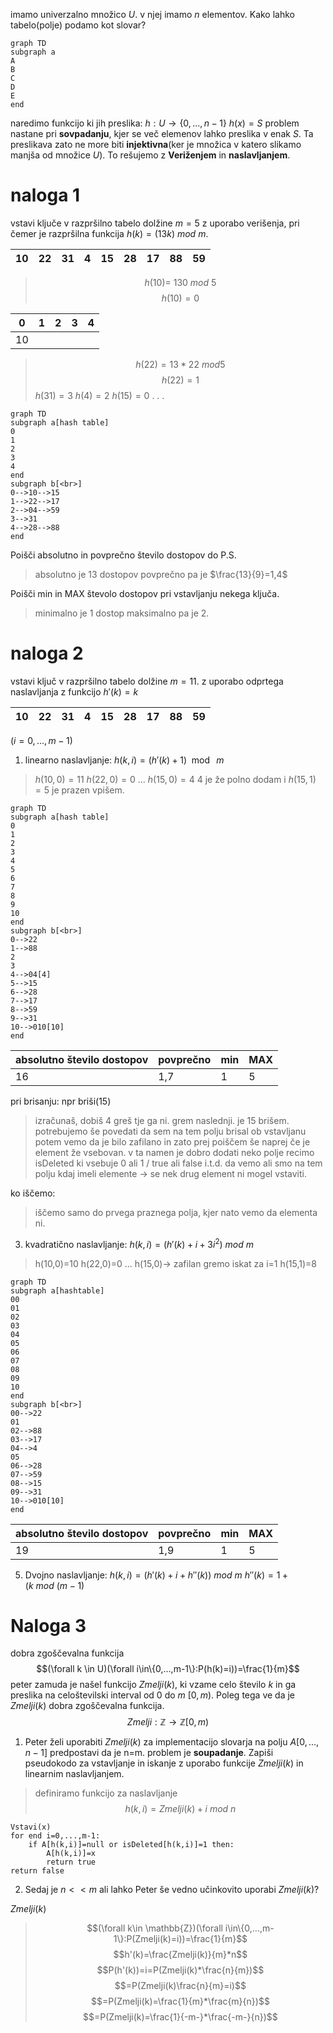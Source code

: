 imamo univerzalno množico $U$. v njej imamo $n$ elementov.
Kako lahko tabelo(polje) podamo kot slovar?
 
 ```mermaid
 graph TD
 subgraph a
 A
 B
 C
 D
 E
 end
 ```
 naredimo funkcijo ki jih preslika:
 $h:U\to \{0,...,n-1\}$
 $h(x)=S$
 problem nastane pri **sovpadanju**, kjer se več elemenov lahko preslika v enak $S$. Ta preslikava zato ne more biti **injektivna**(ker je množica v katero slikamo manjša od množice $U$).
 To rešujemo z **Veriženjem** in **naslavljanjem**.
 
 
 
 # naloga 1
 vstavi ključe v razpršilno tabelo dolžine $m=5$ z uporabo verišenja, pri čemer je razpršilna funkcija $h(k)=(13k)\ mod\ m$. 
  
 | 10  | 22  | 31  | 4   | 15  | 28  | 17  | 88  | 59  | 
 | --- | --- | --- | --- | --- | --- | --- | --- | --- |

>$$h(10)=\ 130\ mod\ 5$$
>$$h(10)=0$$

| 0   | 1   | 2   | 3   | 4   |
| --- | --- | --- | --- | --- |
| 10  |     |     |     |     |

>$$h(22)=13*22\ mod 5$$
>$$h(22)=1$$
>$h(31)=3$
>$h(4)=2$
>$h(15)=0$
> . . . 

```mermaid
graph TD
subgraph a[hash table]
0
1
2
3
4
end
subgraph b[<br>]
0-->10-->15
1-->22-->17
2-->04-->59
3-->31
4-->28-->88
end

```

Poišči absolutno in povprečno število dostopov do P.S. 
> absolutno je 13 dostopov
> povprečno pa je $\frac{13}{9}=1,4$

Poišči min in MAX števolo dostopov pri vstavljanju nekega ključa.
> minimalno je 1 dostop maksimalno pa je 2.

# naloga 2
vstavi ključ v razpršilno tabelo dolžine $m=11$. z uporabo odprtega naslavljanja z funkcijo $h'(k)=k$

 | 10  | 22  | 31  | 4   | 15  | 28  | 17  | 88  | 59  | 
 | --- | --- | --- | --- | --- | --- | --- | --- | --- |

$(i=0,...,m-1)$
1. linearno naslavljanje: $h(k,i)=(h'(k)+1)\mod\ m$
>$h(10,0)=11$
>$h(22,0)=0$
>...
>$h(15,0)=4$
>4 je že polno dodam i
>$h(15,1)=5$ je prazen vpišem.

```mermaid
graph TD
subgraph a[hash table]
0
1
2
3
4
5
6
7
8
9
10
end
subgraph b[<br>]
0-->22
1-->88
2
3
4-->04[4]
5-->15
6-->28
7-->17
8-->59
9-->31
10-->010[10]
end
```
| absolutno število dostopov | povprečno | min | MAX |
| -------------------------- | --------- | --- | --- |
| 16                         | 1,7       | 1   | 5   | 

pri brisanju: npr briši(15)
>izračunaš, dobiš 4 greš tje ga ni. grem naslednji. je 15 brišem. potrebujemo še povedati da sem na tem polju brisal
>ob vstavljanu potem vemo da je bilo zafilano in zato prej poiščem še naprej če je element že vsebovan. v ta namen je dobro dodati neko polje recimo isDeleted ki vsebuje 0 ali 1 / true ali false i.t.d. da vemo ali smo na tem polju kdaj imeli elemente -> se nek drug element ni mogel vstaviti.

ko iščemo:
> iščemo samo do prvega praznega polja, kjer nato vemo da elementa ni.

3. kvadratično naslavljanje: $h(k,i)=(h'(k)+i+3i^2)\ mod\ m$

>h(10,0)=10
>h(22,0)=0
>...
>h(15,0)-> zafilan
>gremo iskat za i=1
>h(15,1)=8

```mermaid
graph TD
subgraph a[hashtable]
00
01
02
03
04
05
06
07
08
09
10
end
subgraph b[<br>]
00-->22
01
02-->88
03-->17
04-->4
05
06-->28
07-->59
08-->15
09-->31
10-->010[10]
end
```
| absolutno število dostopov | povprečno | min | MAX |
| -------------------------- | --------- | --- | --- |
| 19                         | 1,9       | 1   | 5   | 
5. Dvojno naslavljanje:  $h(k,i)=(h'(k)+i+h''(k))\ mod\ m$
	$h''(k)=1+(k\ mod\ (m-1)$

# Naloga 3
dobra zgoščevalna funkcija 
$$(\forall k \in U)(\forall i\in\{0,...,m-1\}:P(h(k)=i))=\frac{1}{m}$$
peter zamuda je našel funkcijo $Zmelji(k)$, ki vzame celo število $k$ in ga preslika na celoštevilski interval od 0 do $m$ $[0,m)$. Poleg tega ve da je $Zmelji(k)$ dobra zgoščevalna funkcija.
$$Zmelji:\mathbb{Z}\to \mathbb{Z}[0,m)$$

1.	Peter želi uporabiti $Zmelji(k)$ za implementacijo slovarja na polju $A[0,...,n-1]$ predpostavi da je n=m. problem je **soupadanje**. Zapiši pseudokodo za vstavljanje in iskanje z uporabo funkcije $Zmelji(k)$ in linearnim naslavljanjem.

>definiramo funkcijo za naslavljanje 
>$$h(k,i)=Zmelji(k)+i\ mod\ n$$
```
Vstavi(x)
for end i=0,...,m-1:
	if A[h(k,i)]=null or isDeleted[h(k,i)]=1 then:
		A[h(k,i)]=x
		return true
return false

```
2.	Sedaj je $n<<m$ ali lahko Peter še vedno učinkovito uporabi $Zmelji(k)$?

$Zmelji(k)$
>$$(\forall k\in \mathbb{Z})(\forall i\in\{0,...,m-1\}:P(Zmelji(k)=i))=\frac{1}{m}$$
>$$h'(k)=\frac{Zmelji(k)}{m}*n$$
>$$P(h'(k))=i=P(Zmelji(k)*\frac{n}{m})$$
>$$=P(Zmelji(k)\frac{n}{m}=i)$$
>$$=P(Zmelji(k)=\frac{1}{m}*\frac{m}{n})$$
>$$=P(Zmelji(k)=\frac{1}{-m-}*\frac{-m-}{n})$$